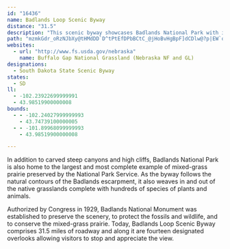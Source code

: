 ```yaml
---
id: "16436"
name: Badlands Loop Scenic Byway
distance: "31.5"
description: "This scenic byway showcases Badlands National Park with its pinnacles and eroded canyons.  Visitors will experience  vistas of the Badlands and vast expanses of open prairie. "
path: "mzmkGdr_oRzNJbXy@tHMdDD`D^tPtEfDPbBCtC_@jHoBvHgBpF]dCDlw@?p|EW`oAJly@Gpq@DjMKhc@Jnl@KxHc@lAoAdAgB^eApBqId@mAdAaBv@s@|F{Dr@}@rBmDt@aA~@y@vD_C|B}Bd@GlB^P?f@YXqADgA?y@Os@OWo@[mBGw@WQWMi@F}@t@_@dCk@zAi@f@]f@k@xCsEhAm@~Cg@p@Y`A}@pAoBt@yB|@mDnAmCx@w@rAk@z@o@jEaFxAUx@B|FfBz@JbAe@R_@h@{D`@yARS~CkAjCwAZGlBXxCFfBaAbFaHxGuIlAaDt@_B`BkAdDoEpA}@zBa@|Aq@n@eALmC@aFRsE~@yEr@iBz@}@jHuCr@_A^_ANeCN}_@EuEO{EHsA~@kCTeA?mAKm@S_@_@WcAHyExBiA@]Gc@Qe@k@i@yAc@oCa@qAy@aB]kA?{Af@kBVe@fAy@rHkD~QoC`Bm@d@i@dA{A`@kA|FeVx@_DhA{CnTsd@rAsA~@i@|AShBDbw@rDrAE~@Sr@c@z@u@fEaJxFaN`AmAdAy@nDmBr@e@b@e@d@y@bBoH~@eBfAsA|CyBdEsAbBQdHKnA_@r@g@t@aAd@mAVqAJ}ABaCSiI?mCRaEtEyq@b@uIRyA~Bc]r@oGZsAb@eAzGoKxD_FpHmHbAmAzBgD`B_DnYom@pCaHn@kBr@uC`JoZn@gDR}A@aBBiNEgBNcDZiBvBeItPot@rDiOjGqXxAiKj@gGXmETqEH{DBmM]kLe@}Ge@iEgA{HkAgG{Io\\cA_FsFySOyACeClCaQnA{Gh@oDHyACeAYwBq@uCgBgGeBsEiByCcAmA}DyB}DMeOL}As@YSk@cAs@sBUmDtEa]`@eBVm@X_@v@k@rAY`Ly@`@GlAu@tM_P^w@x@oCbAyKN_A@kBGm@So@c@u@y@_@iAUcBy@aAeAo@uA]yBKiC?iCd@yDx@eDr@uAhCsDlWcWhBsBh@cATu@RwAH_BIaB_@eB_@{@qBeDq@_Bc@iBIcCb@oEh@kDhCkPr@sCxDaLr@}AnBoC`FqFnT_Sx@}@xCsE`C}Fp@kCh@eC|CcSn@sBvBcElCkClGgEbCgDt@gBxAeCn@y@bB_AxBYv@Cz@JpKHtEXhCbAnAdA|@vBJl@E~Ao@xBSlABt@Jp@l@pAnBlArA~B`AfA~HdBdCTbDa@rAa@nAw@l@s@b@_ArCuLhAsDrCgG~@mAn@k@xC{Al@e@h@m@r@oAdGyUf@mAz@_Bp@_AtAgAlAw@xE_Cl@a@v@kA`@{@dAqEd@yCFmA?sAy@mGCgABiAdAiJ?kAYgDo@yEsEqPm@_Bu@mAwAyAeAm@gFsB[_@]s@Q_A@yAbD{VXiDHkKHyAd@uBhB_EjFgHh@_APm@Hs@?yEXyB~@_FHaACgAeAsFEeAJsCfA{F`@eAlAmAxAy@lDs@n@e@bAwBX}At@kCNmB?}@o@wFo@mJ?_A@cAb@uDtA{H|@yB\\a@^e@nA_AzOsD^S\\Sn@cARm@J_AE_AWkAuDqK}DyLoB}Gy@kDI{@G}Br@aGNuBLeEXmBdAyBReA@eA[eDMiEUmBcA_DYYy@M{@Z_ArAmC`FmCpDs@j@uCfAm@^cEzDeBvAm@XiD?eOf@s@Ps@^oDlCo@Pg@@uAMcBs@s@q@c@s@Wy@YqCDuCNmATiAnKwUTaANgBE_AUcBa@aAkAsAwI{CwB_@uAI{MUqCWeAUaBe@yBcAuCoBsBmBsAeB}BaEkA_Dy@mC}@eE[_C}@oLe@{DsA_HcBsFsA{CyAqCiAaBiB{BgEsDyR{KyDsCsCeCwEaFsCqD{JeOe@k@sByA}Bm@mERiXzK{JrDaE~@sEn@mHVoIa@yEy@oBi@seAm_@gFeAyCQ{p@EmF\\cLxAiFVcFIsT{Bsw@K"
websites:
  - url: "http://www.fs.usda.gov/nebraska"
    name: Buffalo Gap National Grassland (Nebraska NF and GL)
designations:
  - South Dakota State Scenic Byway
states:
  - SD
ll:
  - -102.23922699999991
  - 43.98519900000008
bounds:
  - - -102.24027999999993
    - 43.74739100000005
  - - -101.89968099999993
    - 43.98519900000008

---
```


In addition to carved steep canyons and high cliffs, Badlands National Park is also home to the largest and most complete example of mixed-grass prairie preserved by the National Park Service. As the byway follows the natural contours of the Badlands escarpment, it also weaves in and out of the native grasslands complete with hundreds of species of plants and animals.

Authorized by Congress in 1929, Badlands National Monument was established to preserve the scenery, to protect the fossils and wildlife, and to conserve the mixed-grass prairie. Today, Badlands Loop Scenic Byway comprises 31.5 miles of roadway and along it are fourteen designated overlooks allowing visitors to stop and appreciate the view.
